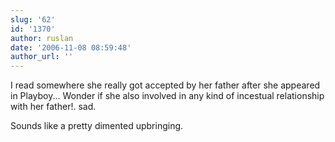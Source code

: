 ```yaml
---
slug: '62'
id: '1370'
author: ruslan
date: '2006-11-08 08:59:48'
author_url: ''
---
```

I read somewhere she really got accepted by her father after she appeared in Playboy... Wonder if she also involved in any kind of incestual relationship with her father!. sad.

Sounds like a pretty dimented upbringing.
